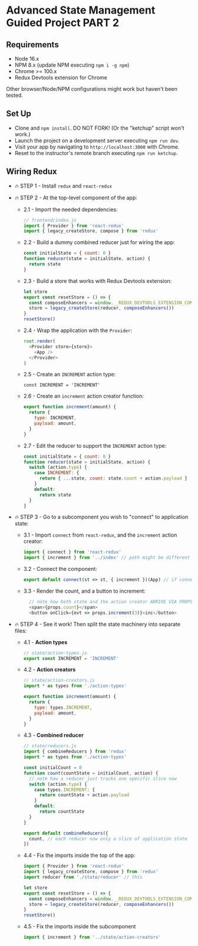 # Advanced State Management Guided Project PART 2

## Requirements

- Node 16.x
- NPM 8.x (update NPM executing `npm i -g npm`)
- Chrome >= 100.x
- Redux Devtools extension for Chrome

Other browser/Node/NPM configurations might work but haven't been tested.

## Set Up

- Clone and `npm install`. DO NOT FORK! (Or the "ketchup" script won't work.)
- Launch the project on a development server executing `npm run dev`.
- Visit your app by navigating to `http://localhost:3000` with Chrome.
- Reset to the instructor's remote branch executing `npm run ketchup`.

## Wiring Redux

- 🔥 STEP 1 - Install `redux` and `react-redux`
- 🔥 STEP 2 - At the top-level component of the app:
  - 2.1 - Import the needed dependencies:

    ```js
    // frontend/index.js
    import { Provider } from 'react-redux'
    import { legacy_createStore, compose } from 'redux'
    ```

  - 2.2 - Build a dummy combined reducer just for wiring the app:

    ```js
    const initialState = { count: 0 }
    function reducer(state = initialState, action) {
      return state
    }
    ```

  - 2.3 - Build a store that works with Redux Devtools extension:

    ```js
    let store
    export const resetStore = () => {
      const composeEnhancers = window.__REDUX_DEVTOOLS_EXTENSION_COMPOSE__ || compose
      store = legacy_createStore(reducer, composeEnhancers())
    }
    resetStore()
    ```

  - 2.4 - Wrap the application with the `Provider`:

    ```js
    root.render(
      <Provider store={store}>
        <App />
      </Provider>
    )
    ```

  - 2.5 - Create an `INCREMENT` action type:

    ```JS
    const INCREMENT = 'INCREMENT'
    ```

  - 2.6 - Create an `increment` action creator function:

    ```js
    export function increment(amount) {
      return {
        type: INCREMENT,
        payload: amount,
      }
    }
    ```

  - 2.7 - Edit the reducer to support the `INCREMENT` action type:

    ```js
    const initialState = { count: 0 }
    function reducer(state = initialState, action) {
      switch (action.type) {
        case INCREMENT: {
          return { ...state, count: state.count + action.payload }
        }
        default:
          return state
      }
    }
    ```

- 🔥 STEP 3 - Go to a subcomponent you wish to "connect" to application state:
  - 3.1 - Import `connect` from `react-redux`, and the `increment` action creator:

    ```js
    import { connect } from 'react-redux'
    import { increment } from '../index' // path might be different
    ```

  - 3.2 - Connect the component:

    ```js
    export default connect(st => st, { increment })(App) // if connecting App
    ```

  - 3.3 - Render the count, and a button to increment:

    ```js
      // note how both state and the action creator ARRIVE VIA PROPS
      <span>{props.count}</span>
      <button onClick={evt => props.increment(3)}>inc</button>
    ```

- 🔥 STEP 4 - See it work! Then split the state machinery into separate files:

  - 4.1 - __Action types__

    ```js
    // state/action-types.js
    export const INCREMENT = 'INCREMENT'
    ```

  - 4.2 - __Action creators__

    ```js
    // state/action-creators.js
    import * as types from './action-types'

    export function increment(amount) {
      return {
        type: types.INCREMENT,
        payload: amount,
      }
    }
    ```

  - 4.3 - __Combined reducer__

    ```js
    // state/reducers.js
    import { combineReducers } from 'redux'
    import * as types from './action-types'

    const initialCount = 0
    function count(countState = initialCount, action) {
      // note how a reducer just tracks one specific slice now
      switch (action.type) {
        case types.INCREMENT: {
          return countState + action.payload
        }
        default:
          return countState
      }
    }

    export default combineReducers({
      count, // each reducer now only a slice of application state
    })
    ```

  - 4.4 - Fix the imports inside the top of the app:

    ```js
    import { Provider } from 'react-redux'
    import { legacy_createStore, compose } from 'redux'
    import reducer from './state/reducer' // this

    let store
    export const resetStore = () => {
      const composeEnhancers = window.__REDUX_DEVTOOLS_EXTENSION_COMPOSE__ || compose
      store = legacy_createStore(reducer, composeEnhancers())
    }
    resetStore()
    ```

  - 4.5 - Fix the imports inside the subcomponent

    ```js
    import { increment } from '../state/action-creators'
    ```
